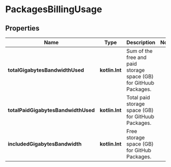
# PackagesBillingUsage

## Properties
Name | Type | Description | Notes
------------ | ------------- | ------------- | -------------
**totalGigabytesBandwidthUsed** | **kotlin.Int** | Sum of the free and paid storage space (GB) for GitHuub Packages. | 
**totalPaidGigabytesBandwidthUsed** | **kotlin.Int** | Total paid storage space (GB) for GitHuub Packages. | 
**includedGigabytesBandwidth** | **kotlin.Int** | Free storage space (GB) for GitHub Packages. | 



